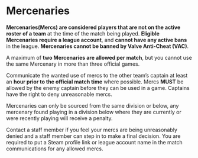# Mercenaries
**Mercenaries(Mercs) are considered players that are not on the active roster of a team** at the time of the match being played. **Eligible Mercenaries require a league account**, and **cannot have any active bans** in the league. **Mercenaries cannot be banned by Valve Anti-Cheat (VAC)**.

A maximum of **two Mercenaries are allowed per match**, but you cannot use the same Mercenary in more than three official games.

Communicate the wanted use of mercs to the other team’s captain at least an **hour prior to the official match time** where possible. Mercs **MUST** be allowed by the enemy captain before they can be used in a game. Captains have the right to deny unreasonable mercs.

Mercenaries can only be sourced from the same division or below, any mercenary found playing in a division below where they are currently or were recently playing will receive a penalty.

Contact a staff member if you feel your mercs are being unreasonably denied and a staff member can step in to make a final decision.
You are required to put a Steam profile link or league account name in the match communications for any allowed mercs.